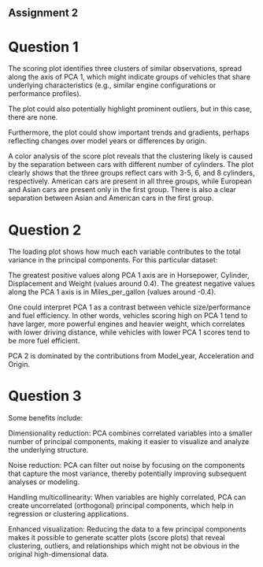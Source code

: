 ## Assignment 2

# Question 1

The scoring plot identifies three clusters of similar observations, spread
along the axis of PCA 1, which might indicate groups of vehicles that share
underlying characteristics (e.g., similar engine configurations or
performance profiles).

The plot could also potentially highlight prominent outliers, but in this
case, there are none.

Furthermore, the plot could show important trends and gradients, perhaps
reflecting changes over model years or differences by origin. 

A color analysis of the score plot reveals that the clustering likely is
caused by the separation between cars with different number of cylinders.
The plot clearly shows that the three groups reflect cars with 3-5, 6, and 8
cylinders, respectively.  American cars are present in all three groups,
while European and Asian cars are present only in the first group.  There is
also a clear separation between Asian and American cars in the first group.

# Question 2

The loading plot shows how much each variable contributes to the total
variance in the principal components.  For this particular dataset:

The greatest positive values along PCA 1 axis are in Horsepower, Cylinder,
Displacement and Weight (values around 0.4).  The greatest negative values
along the PCA 1 axis is in Miles_per_gallon (values around -0.4).

One could interpret PCA 1 as a contrast between vehicle size/performance and
fuel efficiency.  In other words, vehicles scoring high on PCA 1 tend to have
larger, more powerful engines and heavier weight, which correlates with
lower driving distance, while vehicles with lower PCA 1 scores tend to be
more fuel efficient.

PCA 2 is dominated by the contributions from Model_year, Acceleration and
Origin.

# Question 3

Some benefits include:

Dimensionality reduction: PCA combines correlated variables into a smaller
number of principal components, making it easier to visualize and analyze
the underlying structure.

Noise reduction: PCA can filter out noise by focusing on the components that
capture the most variance, thereby potentially improving subsequent analyses
or modeling.

Handling multicollinearity: When variables are highly correlated, PCA can
create uncorrelated (orthogonal) principal components, which help in
regression or clustering applications.

Enhanced visualization: Reducing the data to a few principal components
makes it possible to generate scatter plots (score plots) that reveal
clustering, outliers, and relationships which might not be obvious in the
original high-dimensional data.
